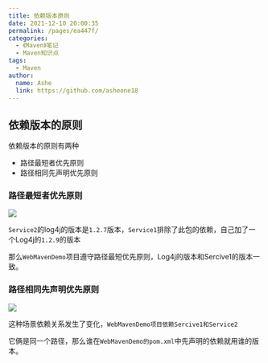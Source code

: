 ```yaml
---
title: 依赖版本原则
date: 2021-12-10 20:00:35
permalink: /pages/ea447f/
categories:
  - 《Maven》笔记
  - Maven知识点
tags:
  - Maven
author:
  name: Ashe
  link: https://github.com/asheone18
---
```

## 依赖版本的原则
依赖版本的原则有两种
- 路径最短者优先原则
- 路径相同先声明优先原则


### 路径最短者优先原则
![](../../.vuepress/public/maven/maven40.png)

`Service2`的log4j的版本是`1.2.7`版本，`Service1`排除了此包的依赖，自己加了一个Log4j的`1.2.9`的版本

那么`WebMavenDemo`项目遵守路径最短优先原则，Log4j的版本和Sercive1的版本一致。

### 路径相同先声明优先原则
![](../../.vuepress/public/maven/maven50.png)

这种场景依赖关系发生了变化，`WebMavenDemo项目依赖Sercive1和Service2`

它俩是同一个路径，那么谁在`WebMavenDemo的pom.xml`中先声明的依赖就用谁的版本。